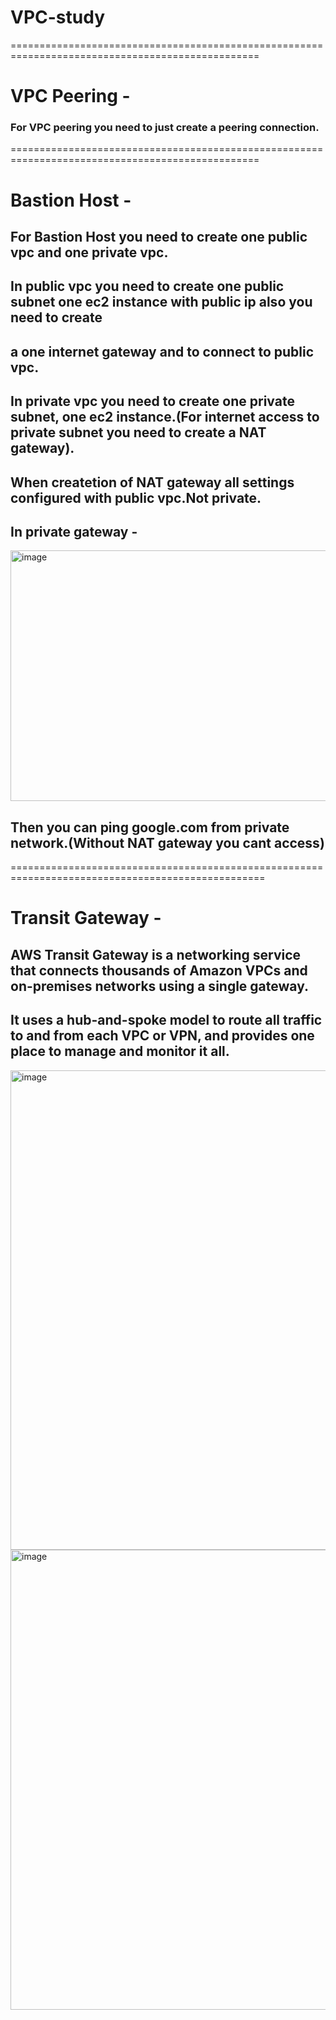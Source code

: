 # VPC-study

=================================================================================================
# VPC Peering -

### For VPC peering you need to just create a peering connection.

=================================================================================================
# Bastion Host -

## For Bastion Host you need to create one public vpc and one private vpc.

## In public vpc you need to create one public subnet one ec2 instance with public ip also you need to create 
## a one internet gateway and to connect to public vpc.


## In private vpc you need to create one private subnet, one ec2 instance.(For internet access to private subnet you need to create a NAT gateway).
## When createtion of NAT gateway all settings configured with public vpc.Not private.

## In private gateway -
<img width="1901" height="401" alt="image" src="https://github.com/user-attachments/assets/e65109fe-66e4-437d-a54c-f4e05bd7b754" />

## Then you can ping google.com from private network.(Without NAT gateway you cant access)

==================================================================================================

# Transit Gateway -

## AWS Transit Gateway is a networking service that connects thousands of Amazon VPCs and on-premises networks using a single gateway.
## It uses a hub-and-spoke model to route all traffic to and from each VPC or VPN, and provides one place to manage and monitor it all.

<img width="1284" height="767" alt="image" src="https://github.com/user-attachments/assets/b33bb6cf-075d-4bf8-8a49-815ddb347cad" />

<img width="1275" height="736" alt="image" src="https://github.com/user-attachments/assets/d6af173f-39dc-4fef-a81e-64e73ae6df60" />




